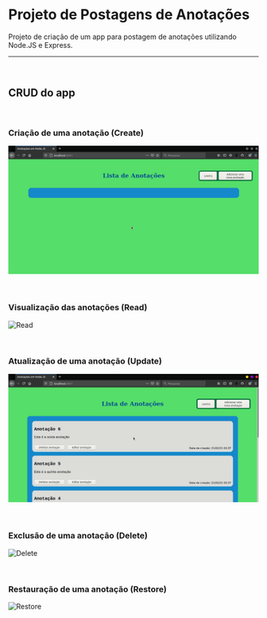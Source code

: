 # Projeto de Postagens de Anotações
Projeto de criação de um app para postagem de anotações utilizando Node.JS e Express.

***

<br/>

## CRUD do app

<br/>

### Criação de uma anotação (Create) 
![Create](https://github.com/andreysena/projeto-postagem-anotacoes/blob/main/Create.gif)

<br/>

### Visualização das anotações (Read) 
![Read](https://github.com/andreysena/projeto-postagem-anotacoes/blob/main/Read.gif)

<br/>

### Atualização de uma anotação (Update) 
![Update](https://github.com/andreysena/projeto-postagem-anotacoes/blob/main/Update.gif)

<br/>

### Exclusão de uma anotação (Delete) 
![Delete](https://github.com/andreysena/projeto-postagem-anotacoes/blob/main/media/Delete.gif)

<br/>

### Restauração de uma anotação (Restore) 
![Restore](https://github.com/andreysena/projeto-postagem-anotacoes/blob/main/Restore.gif)
